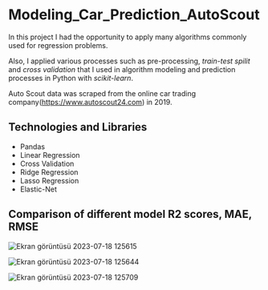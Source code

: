 # Modeling_Car_Prediction_AutoScout

In this project I had the opportunity to apply many algorithms commonly used for regression problems.

Also, I applied various processes such as pre-processing, *train-test spilit* and *cross validation* that I used in algorithm modeling and prediction processes 
in Python with *scikit-learn*.

Auto Scout data was scraped from the online car trading company(https://www.autoscout24.com) in 2019.


## Technologies and Libraries

- Pandas
- Linear Regression
- Cross Validation
- Ridge Regression
- Lasso Regression
- Elastic-Net

## Comparison of different model R2 scores, MAE, RMSE 

![Ekran görüntüsü 2023-07-18 125615](https://github.com/dkurt15/Modeling_Car_Prediction_AutoScout/assets/107654840/8bf85a89-cc82-42c5-b71b-aabbd4da683e)


![Ekran görüntüsü 2023-07-18 125644](https://github.com/dkurt15/Modeling_Car_Prediction_AutoScout/assets/107654840/67b3c7ea-1db2-4ce9-8c85-58946901b73e)


![Ekran görüntüsü 2023-07-18 125709](https://github.com/dkurt15/Modeling_Car_Prediction_AutoScout/assets/107654840/05a54173-cc7f-4219-afe0-9ac011b4ef2e)



